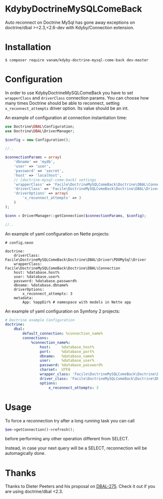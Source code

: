 
# KdybyDoctrineMySQLComeBack

Auto reconnect on Doctrine MySql has gone away exceptions on doctrine/dbal >=2.3,<2.6-dev with Kdyby/Connection extension.

# Installation

```console
$ composer require vanam/kdyby-doctrine-mysql-come-back dev-master
```

# Configuration

In order to use KdybyDoctrineMySQLComeBack you have to set `wrapperClass` and `driverClass` connection params.
You can choose how many times Doctrine should be able to reconnect, setting `x_reconnect_attempts` driver option. Its value should be an int.

An example of configuration at connection instantiation time:

```php
use Doctrine\DBAL\Configuration;
use Doctrine\DBAL\DriverManager;

$config = new Configuration();

//..

$connectionParams = array(
    'dbname' => 'mydb',
    'user' => 'user',
    'password' => 'secret',
    'host' => 'localhost',
    // [doctrine-mysql-come-back] settings
    'wrapperClass' => 'Facile\DoctrineMySQLComeBack\Doctrine\DBAL\Connection',
    'driverClass' => 'Facile\DoctrineMySQLComeBack\Doctrine\DBAL\Driver\PDOMySql\Driver',
    'driverOptions' => array(
        'x_reconnect_attempts' => 3
    )
);

$conn = DriverManager::getConnection($connectionParams, $config);

//..
```

An example of yaml configuration on Nette projects:

```neon
# config.neon

doctrine:
    driverClass: Facile\DoctrineMySQLComeBack\Doctrine\DBAL\Driver\PDOMySql\Driver
    wrapperClass: Facile\DoctrineMySQLComeBack\Doctrine\DBAL\Connection
    host: %database.host%
    user: %database.user%
    password: %database.password%
    dbname: %database.dbname%
    driverOptions:
        x_reconnect_attempts: 3
    metadata:
        App: %appDir% # namespace with models in Nette app
```
An example of yaml configuration on Symfony 2 projects:

```yaml
# Doctrine example Configuration
doctrine:
    dbal:
        default_connection: %connection_name%
        connections:
            %connection_name%:
                host:     %database_host%
                port:     %database_port%
                dbname:   %database_name%
                user:     %database_user%
                password: %database_password%
                charset:  UTF8
                wrapper_class: 'Facile\DoctrineMySQLComeBack\Doctrine\DBAL\Connection'
                driver_class: 'Facile\DoctrineMySQLComeBack\Doctrine\DBAL\Driver\PDOMySql\Driver'
                options:
                    x_reconnect_attempts: 3
```

# Usage

To force a reconnection try after a long running task you can call
```php
$em->getConnection()->refresh();
```
before performing any other operation different from SELECT.

Instead, in case your next query will be a SELECT, reconnection will be automagically done.

# Thanks

Thanks to Dieter Peeters and his proposal on [DBAL-275](http://www.doctrine-project.org/jira/browse/DBAL-275). Check it out if you are using doctrine/dbal <2.3.
